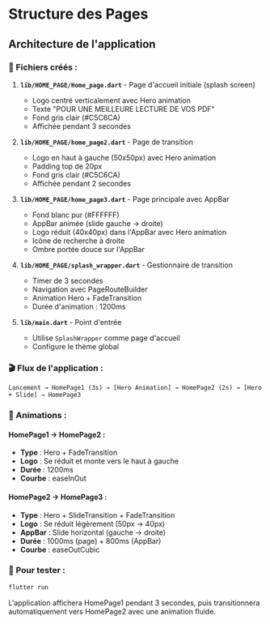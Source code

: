 # Structure des Pages

## Architecture de l'application

### 📄 Fichiers créés :

1. **`lib/HOME_PAGE/Home_page.dart`** - Page d'accueil initiale (splash screen)
   - Logo centré verticalement avec Hero animation
   - Texte "POUR UNE MEILLEURE LECTURE DE VOS PDF"
   - Fond gris clair (#C5C6CA)
   - Affichée pendant 3 secondes

2. **`lib/HOME_PAGE/home_page2.dart`** - Page de transition
   - Logo en haut à gauche (50x50px) avec Hero animation
   - Padding top de 20px
   - Fond gris clair (#C5C6CA)
   - Affichée pendant 2 secondes

3. **`lib/HOME_PAGE/home_page3.dart`** - Page principale avec AppBar
   - Fond blanc pur (#FFFFFF)
   - AppBar animée (slide gauche → droite)
   - Logo réduit (40x40px) dans l'AppBar avec Hero animation
   - Icône de recherche à droite
   - Ombre portée douce sur l'AppBar

4. **`lib/HOME_PAGE/splash_wrapper.dart`** - Gestionnaire de transition
   - Timer de 3 secondes
   - Navigation avec PageRouteBuilder
   - Animation Hero + FadeTransition
   - Durée d'animation : 1200ms

5. **`lib/main.dart`** - Point d'entrée
   - Utilise `SplashWrapper` comme page d'accueil
   - Configure le thème global

### 🎬 Flux de l'application :

```
Lancement → HomePage1 (3s) → [Hero Animation] → HomePage2 (2s) → [Hero + Slide] → HomePage3
```

### 🎨 Animations :

#### HomePage1 → HomePage2 :
- **Type** : Hero + FadeTransition
- **Logo** : Se réduit et monte vers le haut à gauche
- **Durée** : 1200ms
- **Courbe** : easeInOut

#### HomePage2 → HomePage3 :
- **Type** : Hero + SlideTransition + FadeTransition
- **Logo** : Se réduit légèrement (50px → 40px)
- **AppBar** : Slide horizontal (gauche → droite)
- **Durée** : 1000ms (page) + 800ms (AppBar)
- **Courbe** : easeOutCubic

### 🚀 Pour tester :
```bash
flutter run
```

L'application affichera HomePage1 pendant 3 secondes, puis transitionnera automatiquement vers HomePage2 avec une animation fluide.
